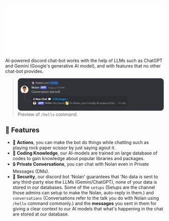 !['@nolan' text](images/nolan.png)
AI-powered discord chat-bot works with the help of LLMs such as ChatGPT and Gemini (Google's generative AI model), and with features that no other chat-bot provides.

> ![/hello command preview](images/hello.png)
> Preview of `/hello` command.

## 🌴 Features
- 💫 **Actions**, you can make the bot do things while chatting such as playing rock paper scissor by just saying agout it.
- 🧠 **Coding Knowledge**, our AI-models are trained on large database of codes to gain knowledge about popular libraries and packages.
- 🔒 **Private Conversations**, you can chat with Nolan even in Private Messages (DMs).
- 🔐 **Security**, our discord bot 'Nolan' guarantees that 'No data is sent to any third-party else the LLMs (Gemini/ChatGPT), none of your data is stored in our databases. Some of the `setups` (Setups are the channel those admins can setup to make the Nolan, auto-reply in them.) and `conversations` (Conversations refer to the talk you do with Nolan using `/hello` command commonly.) and the **messages** you sent in them for giving a clear context to our AI models that what's happening in the chat are stored at our database.
